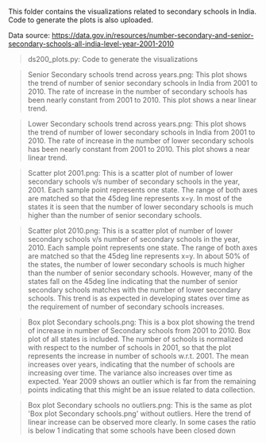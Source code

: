 This folder contains the visualizations related to secondary schools in India. Code to generate the plots is also uploaded.

Data source: https://data.gov.in/resources/number-secondary-and-senior-secondary-schools-all-india-level-year-2001-2010

> ds200_plots.py: Code to generate the visualizations

> Senior Secondary schools trend across years.png:  This plot shows the trend of number of senior secondary schools in India from 2001 to 2010. The rate of increase in the number of secondary schools has been nearly constant from 2001 to 2010. This plot shows a near linear trend.

> Lower Secondary schools trend across years.png: This plot shows the trend of number of lower secondary schools in India from 2001 to 2010. The rate of increase in the number of lower secondary schools has been nearly constant from 2001 to 2010. This plot shows a near linear trend.

> Scatter plot 2001.png: This is a scatter plot of number of lower secondary schools v/s number of secondary schools in the year, 2001. Each sample point represents one state. The range of both axes are matched so that the 45deg line represents x=y. In most of the states it is seen that the number of lower secondary schools is much higher than the number of senior secondary schools. 

> Scatter plot 2010.png: This is a scatter plot of number of lower secondary schools v/s number of secondary schools in the year, 2010. Each sample point represents one state. The range of both axes are matched so that the 45deg line represents x=y. In about 50% of the states, the number of lower secondary schools is much higher than the number of senior secondary schools. However, many of the states fall on the 45deg line indicating that the number of senior secondary schools matches with the number of lower secondary schools. This trend is as expected in developing states over time as the requirement of number of secondary schools increases. 

> Box plot Secondary schools.png: This is a box plot showing the trend of increase in number of Secondary schools from 2001 to 2010. Box plot of all states is included. The number of schools is normalized with respect to the number of schools in 2001, so that the plot represents the increase in number of schools w.r.t. 2001. The mean increases over years, indicating that the number of schools are increasing over time. The variance also increases over time as expected. Year 2009 shows an outlier which is far from the remaining points indicating that this might be an issue related to data collection. 

> Box plot Secondary schools no outliers.png: This is the same as plot 'Box plot Secondary schools.png' without outliers. Here the trend of linear increase can be observed more clearly. In some cases the ratio is below 1 indicating that some schools have been closed down
